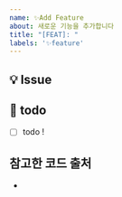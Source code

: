 ```yaml
---
name: ✨Add Feature
about: 새로운 기능을 추가합니다
title: "[FEAT]: "
labels: '✨feature'
---
```

## 💡 Issue
<!-- 이슈에 대한 내용을 설명해주세요. -->

## 📝  todo
- [ ] todo !
<!-- 해야 할 일들을 적어주세요. -->

## 참고한 코드 출처
- []()
<!-- 참고한 코드의 출처를 작성해주세요 -->
